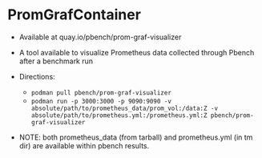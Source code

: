 # PromGrafContainer

- Available at quay.io/pbench/prom-graf-visualizer
- A tool available to visualize Prometheus data collected through Pbench after a benchmark run

- Directions:
  -   `podman pull pbench/prom-graf-visualizer`
  -   `podman run -p 3000:3000 -p 9090:9090 -v absolute/path/to/prometheus_data/prom_vol:/data:Z -v absolute/path/to/prometheus.yml:/prometheus.yml:Z pbench/prom-graf-visualizer`

- NOTE: both prometheus_data (from tarball) and prometheus.yml (in tm dir) are available within pbench results.
